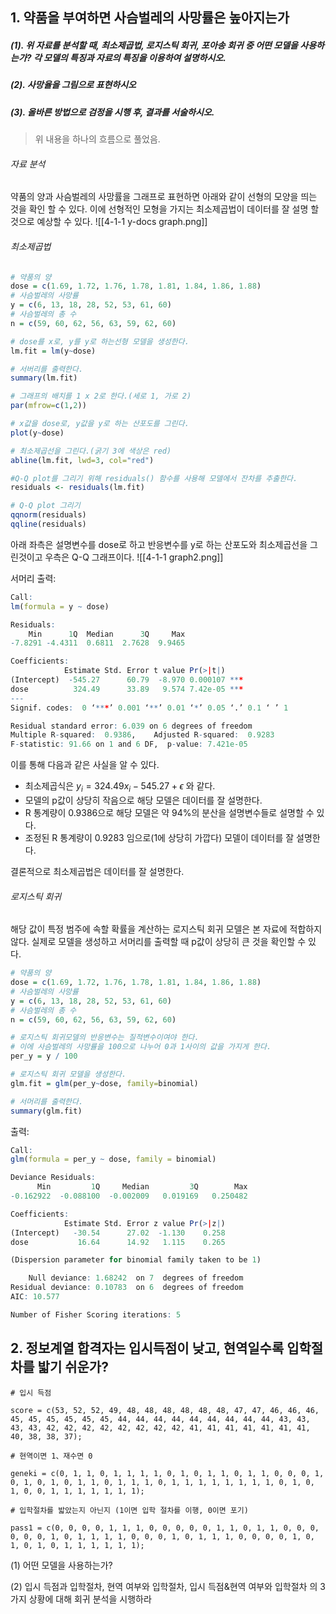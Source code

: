 ## 1. 약품을 부여하면 사슴벌레의 사망률은 높아지는가

##### (1). 위 자료를 분석할 때, 최소제곱법, 로지스틱 회귀, 포아송 회귀 중 어떤 모델을 사용하는가? 각 모델의 특징과 자료의 특징을 이용하여 설명하시오. 
##### (2). 사망율을 그림으로 표현하시오
##### (3). 올바른 방법으로 검정을 시행 후, 결과를 서술하시오. 
> 위 내용을 하나의 흐름으로 풀었음.

###### 자료 분석
약품의 양과 사슴벌레의 사망률을 그래프로 표현하면 아래와 같이 선형의 모양을 띄는 것을 확인 할 수 있다. 이에 선형적인 모형을 가지는 최소제곱법이 데이터를 잘 설명 할 것으로 예상할 수 있다. 
![[4-1-1 y-docs graph.png]]

###### 최소제곱법
``` R
# 약품의 양
dose = c(1.69, 1.72, 1.76, 1.78, 1.81, 1.84, 1.86, 1.88)
# 사슴벌레의 사망률
y = c(6, 13, 18, 28, 52, 53, 61, 60)
# 사슴벌레의 총 수
n = c(59, 60, 62, 56, 63, 59, 62, 60)

# dose를 x로, y를 y로 하는선형 모델을 생성한다.
lm.fit = lm(y~dose)

# 서버리를 출력한다.
summary(lm.fit)

# 그래프의 배치를 1 x 2로 한다.(세로 1, 가로 2)
par(mfrow=c(1,2))

# x값을 dose로, y값을 y로 하는 산포도를 그린다.
plot(y~dose)

# 최소제곱선을 그린다.(굵기 3에 색상은 red)
abline(lm.fit, lwd=3, col="red")

#Q-Q plot를 그리기 위해 residuals() 함수를 사용해 모델에서 잔차를 추출한다.
residuals <- residuals(lm.fit)

# Q-Q plot 그리기
qqnorm(residuals)
qqline(residuals)
```
아래 좌측은 설명변수를 dose로 하고 반응변수를 y로 하는 산포도와 최소제곱선을 그린것이고 우측은 Q-Q 그래프이다.
![[4-1-1 graph2.png]]

서머리 출력:
``` R
Call:
lm(formula = y ~ dose)

Residuals:
    Min      1Q  Median      3Q     Max 
-7.8291 -4.4311  0.6811  2.7628  9.9465 

Coefficients:
            Estimate Std. Error t value Pr(>|t|)    
(Intercept)  -545.27      60.79  -8.970 0.000107 ***
dose          324.49      33.89   9.574 7.42e-05 ***
---
Signif. codes:  0 ‘***’ 0.001 ‘**’ 0.01 ‘*’ 0.05 ‘.’ 0.1 ‘ ’ 1

Residual standard error: 6.039 on 6 degrees of freedom
Multiple R-squared:  0.9386,	Adjusted R-squared:  0.9283 
F-statistic: 91.66 on 1 and 6 DF,  p-value: 7.421e-05
```

이를 통해 다음과 같은 사실을 알 수 있다.
* 최소제곱식은 $y_i = 324.49x_i - 545.27 + \epsilon$ 와 같다.
* 모델의 p값이 상당히 작음으로 해당 모델은 데이터를 잘 설명한다.
* R 통계량이 0.9386으로 해당 모델은 약 94%의 분산을 설명변수들로 설명할 수 있다.
* 조정된 R 통계량이 0.9283 임으로(1에 상당히 가깝다) 모델이 데이터를 잘 설명한다.

결론적으로 최소제곱법은 데이터를 잘 설명한다.

###### 로지스틱 회귀
해당 값이 특정 범주에 속할 확률을 계산하는 로지스틱 회귀 모델은 본 자료에 적합하지 않다.
실제로 모델을 생성하고 서머리를 출력할 때 p값이 상당히 큰 것을 확인할 수 있다.
``` R
# 약품의 양
dose = c(1.69, 1.72, 1.76, 1.78, 1.81, 1.84, 1.86, 1.88)
# 사슴벌레의 사망률
y = c(6, 13, 18, 28, 52, 53, 61, 60)
# 사슴벌레의 총 수
n = c(59, 60, 62, 56, 63, 59, 62, 60)

# 로지스틱 회귀모델의 반응변수는 질적변수이여야 한다.
# 이에 사슴벌레의 사망률을 100으로 나누어 0과 1사이의 값을 가지게 한다.
per_y = y / 100

# 로지스틱 회귀 모델을 생성한다.
glm.fit = glm(per_y~dose, family=binomial)

# 서머리를 출력한다.
summary(glm.fit)

```

출력:
``` R
Call:
glm(formula = per_y ~ dose, family = binomial)

Deviance Residuals: 
      Min         1Q     Median         3Q        Max  
-0.162922  -0.088100  -0.002009   0.019169   0.250482  

Coefficients:
            Estimate Std. Error z value Pr(>|z|)
(Intercept)   -30.54      27.02  -1.130    0.258
dose           16.64      14.92   1.115    0.265

(Dispersion parameter for binomial family taken to be 1)

    Null deviance: 1.68242  on 7  degrees of freedom
Residual deviance: 0.10783  on 6  degrees of freedom
AIC: 10.577

Number of Fisher Scoring iterations: 5
```


## 2. 정보계열 합격자는 입시득점이 낮고, 현역일수록 입학절차를 밟기 쉬운가?
```
# 입시 득점

score = c(53, 52, 52, 49, 48, 48, 48, 48, 48, 48, 47, 47, 46, 46, 46, 45, 45, 45, 45, 45, 45, 44, 44, 44, 44, 44, 44, 44, 44, 44, 43, 43, 43, 43, 42, 42, 42, 42, 42, 42, 42, 42, 41, 41, 41, 41, 41, 41, 41, 40, 38, 38, 37);

# 현역이면 1、재수면 0

geneki = c(0, 1, 1, 0, 1, 1, 1, 1, 0, 1, 0, 1, 1, 0, 1, 1, 0, 0, 0, 1, 0, 1, 0, 1, 0, 1, 1, 0, 1, 1, 1, 0, 1, 1, 1, 1, 1, 1, 1, 1, 0, 1, 0, 1, 0, 0, 1, 1, 1, 1, 1, 1, 1);

# 입학절차를 밟았는지 아닌지 (1이면 입학 절차를 이행, 0이면 포기)

pass1 = c(0, 0, 0, 0, 1, 1, 1, 0, 0, 0, 0, 0, 1, 1, 0, 1, 1, 0, 0, 0, 0, 0, 0, 1, 0, 1, 1, 1, 1, 0, 0, 0, 1, 0, 1, 1, 1, 0, 0, 0, 0, 1, 0, 1, 0, 1, 0, 1, 1, 1, 1, 1, 1);
```

(1) 어떤 모델을 사용하는가?

(2) 입시 득점과 입학절차, 현역 여부와 입학절차, 입시 득점&현역 여부와 입학절차 의 3가지 상황에 대해 회귀 분석을 시행하라
